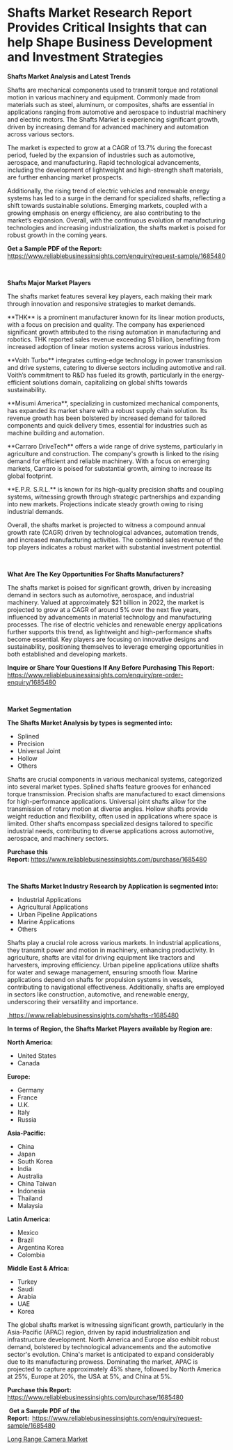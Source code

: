 <p><h1>Shafts Market Research Report Provides Critical Insights that can help Shape Business Development and Investment Strategies</h1></p><p><strong>Shafts Market Analysis and Latest Trends</strong></p>
<p><p>Shafts are mechanical components used to transmit torque and rotational motion in various machinery and equipment. Commonly made from materials such as steel, aluminum, or composites, shafts are essential in applications ranging from automotive and aerospace to industrial machinery and electric motors. The Shafts Market is experiencing significant growth, driven by increasing demand for advanced machinery and automation across various sectors.</p><p>The market is expected to grow at a CAGR of 13.7% during the forecast period, fueled by the expansion of industries such as automotive, aerospace, and manufacturing. Rapid technological advancements, including the development of lightweight and high-strength shaft materials, are further enhancing market prospects. </p><p>Additionally, the rising trend of electric vehicles and renewable energy systems has led to a surge in the demand for specialized shafts, reflecting a shift towards sustainable solutions. Emerging markets, coupled with a growing emphasis on energy efficiency, are also contributing to the market’s expansion. Overall, with the continuous evolution of manufacturing technologies and increasing industrialization, the shafts market is poised for robust growth in the coming years.</p></p>
<p><strong>Get a Sample PDF of the Report:&nbsp;</strong> <a href="https://www.reliablebusinessinsights.com/enquiry/request-sample/1685480?utm_campaign=2094&utm_medium=2&utm_source=Github&utm_content=ia&utm_term=16022025&utm_id=shafts">https://www.reliablebusinessinsights.com/enquiry/request-sample/1685480</a></p>
<p>&nbsp;</p>
<p><strong>Shafts Major Market Players</strong></p>
<p><p>The shafts market features several key players, each making their mark through innovation and responsive strategies to market demands. </p><p>**THK** is a prominent manufacturer known for its linear motion products, with a focus on precision and quality. The company has experienced significant growth attributed to the rising automation in manufacturing and robotics. THK reported sales revenue exceeding $1 billion, benefiting from increased adoption of linear motion systems across various industries.</p><p>**Voith Turbo** integrates cutting-edge technology in power transmission and drive systems, catering to diverse sectors including automotive and rail. Voith’s commitment to R&D has fueled its growth, particularly in the energy-efficient solutions domain, capitalizing on global shifts towards sustainability.</p><p>**Misumi America**, specializing in customized mechanical components, has expanded its market share with a robust supply chain solution. Its revenue growth has been bolstered by increased demand for tailored components and quick delivery times, essential for industries such as machine building and automation.</p><p>**Carraro DriveTech** offers a wide range of drive systems, particularly in agriculture and construction. The company's growth is linked to the rising demand for efficient and reliable machinery. With a focus on emerging markets, Carraro is poised for substantial growth, aiming to increase its global footprint.</p><p>**E.P.R. S.R.L.** is known for its high-quality precision shafts and coupling systems, witnessing growth through strategic partnerships and expanding into new markets. Projections indicate steady growth owing to rising industrial demands.</p><p>Overall, the shafts market is projected to witness a compound annual growth rate (CAGR) driven by technological advances, automation trends, and increased manufacturing activities. The combined sales revenue of the top players indicates a robust market with substantial investment potential.</p></p>
<p>&nbsp;</p>
<p><strong>What Are The Key Opportunities For Shafts Manufacturers?</strong></p>
<p><p>The shafts market is poised for significant growth, driven by increasing demand in sectors such as automotive, aerospace, and industrial machinery. Valued at approximately $21 billion in 2022, the market is projected to grow at a CAGR of around 5% over the next five years, influenced by advancements in material technology and manufacturing processes. The rise of electric vehicles and renewable energy applications further supports this trend, as lightweight and high-performance shafts become essential. Key players are focusing on innovative designs and sustainability, positioning themselves to leverage emerging opportunities in both established and developing markets.</p></p>
<p><strong>Inquire or Share Your Questions If Any Before Purchasing This Report:</strong> <a href="https://www.reliablebusinessinsights.com/enquiry/pre-order-enquiry/1685480?utm_campaign=2094&utm_medium=2&utm_source=Github&utm_content=ia&utm_term=16022025&utm_id=shafts">https://www.reliablebusinessinsights.com/enquiry/pre-order-enquiry/1685480</a></p>
<p>&nbsp;</p>
<p><strong>Market Segmentation</strong></p>
<p><strong>The Shafts Market Analysis by types is segmented into:</strong></p>
<p><ul><li>Splined</li><li>Precision</li><li>Universal Joint</li><li>Hollow</li><li>Others</li></ul></p>
<p><p>Shafts are crucial components in various mechanical systems, categorized into several market types. Splined shafts feature grooves for enhanced torque transmission. Precision shafts are manufactured to exact dimensions for high-performance applications. Universal joint shafts allow for the transmission of rotary motion at diverse angles. Hollow shafts provide weight reduction and flexibility, often used in applications where space is limited. Other shafts encompass specialized designs tailored to specific industrial needs, contributing to diverse applications across automotive, aerospace, and machinery sectors.</p></p>
<p><strong>Purchase this Report:&nbsp;</strong><a href="https://www.reliablebusinessinsights.com/purchase/1685480?utm_campaign=2094&utm_medium=2&utm_source=Github&utm_content=ia&utm_term=16022025&utm_id=shafts">https://www.reliablebusinessinsights.com/purchase/1685480</a></p>
<p>&nbsp;</p>
<p><strong>The Shafts Market Industry Research by Application is segmented into:</strong></p>
<p><ul><li>Industrial Applications</li><li>Agricultural Applications</li><li>Urban Pipeline Applications</li><li>Marine Applications</li><li>Others</li></ul></p>
<p><p>Shafts play a crucial role across various markets. In industrial applications, they transmit power and motion in machinery, enhancing productivity. In agriculture, shafts are vital for driving equipment like tractors and harvesters, improving efficiency. Urban pipeline applications utilize shafts for water and sewage management, ensuring smooth flow. Marine applications depend on shafts for propulsion systems in vessels, contributing to navigational effectiveness. Additionally, shafts are employed in sectors like construction, automotive, and renewable energy, underscoring their versatility and importance.</p></p>
<p><a href="https://www.reliablebusinessinsights.com/shafts-r1685480?utm_campaign=2094&utm_medium=2&utm_source=Github&utm_content=ia&utm_term=16022025&utm_id=shafts">&nbsp;https://www.reliablebusinessinsights.com/shafts-r1685480</a></p>
<p><strong>In terms of Region, the Shafts Market Players available by Region are:</strong></p>
<p>
    <p> <strong> North America: </strong>
        <ul>
            <li>United States</li>
            <li>Canada</li>
        </ul>
        </p> 
    <p> <strong> Europe: </strong>
        <ul>
            <li>Germany</li>
            <li>France</li>
            <li>U.K.</li>
            <li>Italy</li>
            <li>Russia</li>
        </ul>
        </p> 
    <p> <strong> Asia-Pacific: </strong>
        <ul>
            <li>China</li>
            <li>Japan</li>
            <li>South Korea</li>
            <li>India</li>
            <li>Australia</li>
            <li>China Taiwan</li>
            <li>Indonesia</li>
            <li>Thailand</li>
            <li>Malaysia</li>
        </ul>
        </p> 
    <p> <strong> Latin America: </strong>
        <ul>
            <li>Mexico</li>
            <li>Brazil</li>
            <li>Argentina Korea</li>
            <li>Colombia</li>
        </ul>
        </p> 
    <p> <strong> Middle East & Africa: </strong>
        <ul>
            <li>Turkey</li>
            <li>Saudi</li>
            <li>Arabia</li>
            <li>UAE</li>
            <li>Korea</li>
        </ul>
    </p>
    </p>
<p><p>The global shafts market is witnessing significant growth, particularly in the Asia-Pacific (APAC) region, driven by rapid industrialization and infrastructure development. North America and Europe also exhibit robust demand, bolstered by technological advancements and the automotive sector's evolution. China's market is anticipated to expand considerably due to its manufacturing prowess. Dominating the market, APAC is projected to capture approximately 45% share, followed by North America at 25%, Europe at 20%, the USA at 5%, and China at 5%.</p></p>
<p><strong>Purchase this Report: </strong><a href="https://www.reliablebusinessinsights.com/purchase/1685480?utm_campaign=2094&utm_medium=2&utm_source=Github&utm_content=ia&utm_term=16022025&utm_id=shafts">https://www.reliablebusinessinsights.com/purchase/1685480</a></p>
<p>&nbsp;<strong>Get a Sample PDF of the Report:&nbsp;&nbsp;</strong><a href="https://www.reliablebusinessinsights.com/enquiry/request-sample/1685480?utm_campaign=2094&utm_medium=2&utm_source=Github&utm_content=ia&utm_term=16022025&utm_id=shafts">https://www.reliablebusinessinsights.com/enquiry/request-sample/1685480</a></p>
<p><strong></strong></p>
<p><p><a href="https://github.com/DixieGrimes/Market-Research-Report-List-1/blob/main/long-range-camera-market.md?utm_campaign=2094&utm_medium=2&utm_source=Github&utm_content=ia&utm_term=16022025&utm_id=shafts">Long Range Camera Market</a></p></p>